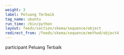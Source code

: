 ```yaml
---
weight: 3
label: Peluang Terbaik
tag_name: ubuntu
run_time: /bin/python
layout: feeds/section/skema/sequence/object
redirect_from: /feeds/skema/sequence/method/object4
---
```

participant Peluang Terbaik
